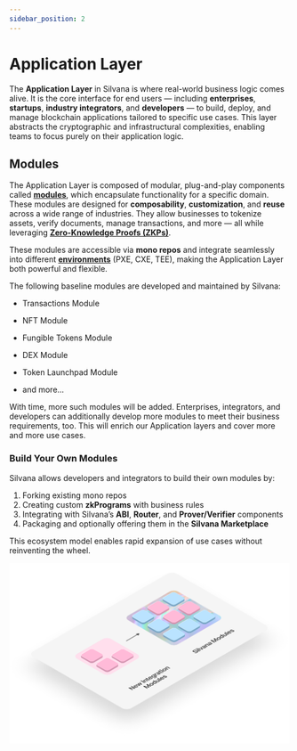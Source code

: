 ```yaml
---
sidebar_position: 2
---
```


# Application Layer

The **Application Layer** in Silvana is where real-world business logic comes alive. It is the core interface for end users — including **enterprises**, **startups**, **industry integrators**, and **developers** — to build, deploy, and manage blockchain applications tailored to specific use cases. This layer abstracts the cryptographic and infrastructural complexities, enabling teams to focus purely on their application logic. 

## Modules

The Application Layer is composed of modular, plug-and-play components called [**modules**](/category/modules), which encapsulate functionality for a specific domain. These modules are designed for **composability**, **customization**, and **reuse** across a wide range of industries. They allow businesses to tokenize assets, verify documents, manage transactions, and more — all while leveraging [**Zero-Knowledge Proofs (ZKPs)**](/Documentation/key-concepts/zk-proofs).

These modules are accessible via **mono repos** and integrate seamlessly into different [**environments**](/Documentation/Deployment/deployment-environments) (PXE, CXE, TEE), making the Application Layer both powerful and flexible.

The following baseline modules are developed and maintained by Silvana:

* Transactions Module

* NFT Module

* Fungible Tokens Module

* DEX Module

* Token Launchpad Module

* and more...

With time, more such modules will be added. Enterprises, integrators, and developers can additionally develop more modules to meet their business requirements, too. This will enrich our Application layers and cover more and more use cases. 

### Build Your Own Modules

Silvana allows developers and integrators to build their own modules by:

1. Forking existing mono repos
2. Creating custom **zkPrograms** with business rules
3. Integrating with Silvana’s **ABI**, **Router**, and **Prover/Verifier** components
4. Packaging and optionally offering them in the **Silvana Marketplace**

This ecosystem model enables rapid expansion of use cases without reinventing the wheel.

![Application Layer](../img/application-layer.png)

